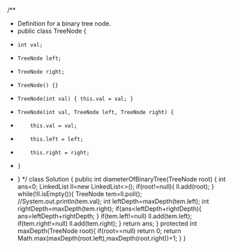 /**
 * Definition for a binary tree node.
 * public class TreeNode {
 *     int val;
 *     TreeNode left;
 *     TreeNode right;
 *     TreeNode() {}
 *     TreeNode(int val) { this.val = val; }
 *     TreeNode(int val, TreeNode left, TreeNode right) {
 *         this.val = val;
 *         this.left = left;
 *         this.right = right;
 *     }
 * }
 */
class Solution {
    public int diameterOfBinaryTree(TreeNode root) {
        int ans=0;
        LinkedList<TreeNode> ll=new LinkedList<>();
        if(root!=null){
            ll.add(root);
        }
        while(!ll.isEmpty()){
            TreeNode tem=ll.poll();
            //System.out.println(tem.val);
            int leftDepth=maxDepth(tem.left);
            int rightDepth=maxDepth(tem.right);
            if(ans<leftDepth+rightDepth){
               ans=leftDepth+rightDepth;
            }
            if(tem.left!=null)
                ll.add(tem.left);
            if(tem.right!=null)
                ll.add(tem.right);
        }
        return ans;
    }
    protected int maxDepth(TreeNode root){
        if(root==null)
            return 0;
        return Math.max(maxDepth(root.left),maxDepth(root.right))+1;
    }
}